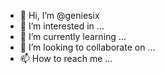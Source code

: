 - 👋 Hi, I’m @geniesix
- 👀 I’m interested in ...
- 🌱 I’m currently learning ...
- 💞️ I’m looking to collaborate on ...
- 📫 How to reach me ...

<!---
geniesix/geniesix is a ✨ special ✨ repository because its `README.md` (this file) appears on your GitHub profile.
You can click the Preview link to take a look at your changes.
--->
